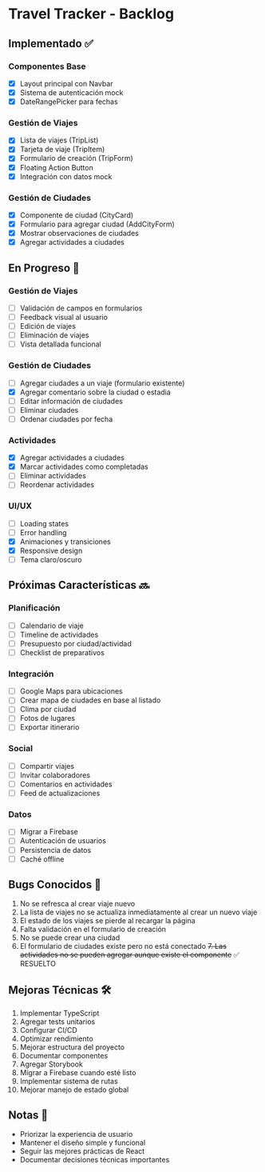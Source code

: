 # Travel Tracker - Backlog

## Implementado ✅

### Componentes Base
- [x] Layout principal con Navbar
- [x] Sistema de autenticación mock
- [x] DateRangePicker para fechas

### Gestión de Viajes
- [x] Lista de viajes (TripList)
- [x] Tarjeta de viaje (TripItem)
- [x] Formulario de creación (TripForm)
- [x] Floating Action Button
- [x] Integración con datos mock

### Gestión de Ciudades
- [x] Componente de ciudad (CityCard)
- [x] Formulario para agregar ciudad (AddCityForm)
- [x] Mostrar observaciones de ciudades
- [x] Agregar actividades a ciudades

## En Progreso 🚧

### Gestión de Viajes
- [ ] Validación de campos en formularios
- [ ] Feedback visual al usuario
- [ ] Edición de viajes
- [ ] Eliminación de viajes
- [ ] Vista detallada funcional

### Gestión de Ciudades
- [ ] Agregar ciudades a un viaje (formulario existente)
- [x] Agregar comentario sobre la ciudad o estadia 
- [ ] Editar información de ciudades
- [ ] Eliminar ciudades
- [ ] Ordenar ciudades por fecha

### Actividades
- [x] Agregar actividades a ciudades
- [x] Marcar actividades como completadas
- [ ] Eliminar actividades
- [ ] Reordenar actividades

### UI/UX
- [ ] Loading states
- [ ] Error handling
- [x] Animaciones y transiciones
- [x] Responsive design
- [ ] Tema claro/oscuro

## Próximas Características 🔜

### Planificación
- [ ] Calendario de viaje
- [ ] Timeline de actividades
- [ ] Presupuesto por ciudad/actividad
- [ ] Checklist de preparativos

### Integración
- [ ] Google Maps para ubicaciones
- [ ] Crear mapa de ciudades en base al listado
- [ ] Clima por ciudad
- [ ] Fotos de lugares
- [ ] Exportar itinerario

### Social
- [ ] Compartir viajes
- [ ] Invitar colaboradores
- [ ] Comentarios en actividades
- [ ] Feed de actualizaciones

### Datos
- [ ] Migrar a Firebase
- [ ] Autenticación de usuarios
- [ ] Persistencia de datos
- [ ] Caché offline

## Bugs Conocidos 🐛

1. No se refresca al crear viaje nuevo
2. La lista de viajes no se actualiza inmediatamente al crear un nuevo viaje
3. El estado de los viajes se pierde al recargar la página
4. Falta validación en el formulario de creación
5. No se puede crear una ciudad
6. El formulario de ciudades existe pero no está conectado
~~7. Las actividades no se pueden agregar aunque existe el componente~~ ✅ RESUELTO

## Mejoras Técnicas 🛠️

1. Implementar TypeScript
2. Agregar tests unitarios
3. Configurar CI/CD
4. Optimizar rendimiento
5. Mejorar estructura del proyecto
6. Documentar componentes
7. Agregar Storybook
8. Migrar a Firebase cuando esté listo
9. Implementar sistema de rutas
10. Mejorar manejo de estado global

## Notas 📝

- Priorizar la experiencia de usuario
- Mantener el diseño simple y funcional
- Seguir las mejores prácticas de React
- Documentar decisiones técnicas importantes
